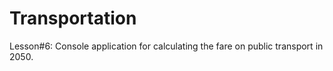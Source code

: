 # Transportation
Lesson#6:
Console application for calculating the fare on public transport in 2050.
